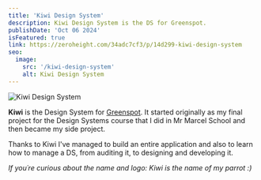 ```yaml
---
title: 'Kiwi Design System'
description: Kiwi Design System is the DS for Greenspot.
publishDate: 'Oct 06 2024'
isFeatured: true
link: https://zeroheight.com/34adc7cf3/p/14d299-kiwi-design-system
seo:
  image:
    src: '/kiwi-design-system'
    alt: Kiwi Design System
---
```


![Kiwi Design System](/kiwi-design-system.jpg)

**Kiwi** is the Design System for [Greenspot](/projects/greenspot). It started originally as my final project for the Design Systems course that I did in Mr Marcel School and then became my side project.

Thanks to Kiwi I've managed to build an entire application and also to learn how to manage a DS, from auditing it, to designing and developing it.

*If you´re curious about the name and logo: Kiwi is the name of my parrot :)*
